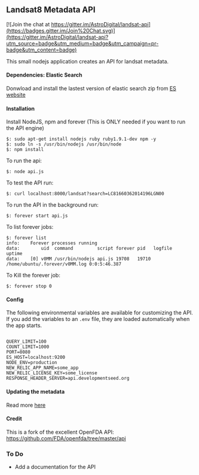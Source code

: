 ## Landsat8 Metadata API

[![Join the chat at https://gitter.im/AstroDigital/landsat-api](https://badges.gitter.im/Join%20Chat.svg)](https://gitter.im/AstroDigital/landsat-api?utm_source=badge&utm_medium=badge&utm_campaign=pr-badge&utm_content=badge)

This small nodejs application creates an API for landsat metadata.

#### Dependencies: Elastic Search

Donwload and install the lastest version of elastic search zip from [ES website](http://www.elasticsearch.org/download/)

#### Installation

Install NodeJS, npm and forever (This is ONLY needed if you want to run the API engine)

    $: sudo apt-get install nodejs ruby ruby1.9.1-dev npm -y
    $: sudo ln -s /usr/bin/nodejs /usr/bin/node
    $: npm install

To run the api:

    $: node api.js

To test the API run:

    $: curl localhost:8000/landsat?search=LC81660362014196LGN00

To run the API in the background run:

    $: forever start api.js

To list forever jobs:

    $: forever list
    info:    Forever processes running
    data:        uid  command         script forever pid   logfile                        uptime
    data:    [0] v0MM /usr/bin/nodejs api.js 19708   19710 /home/ubuntu/.forever/v0MM.log 0:0:5:46.387

To Kill the forever job:

    $: forever stop 0

#### Config

The following environmental variables are available for customizing the API. If you add the variables to an `.env` file, they are loaded automatically when the app starts.

```

QUERY_LIMIT=100
COUNT_LIMIT=1000
PORT=8080
ES_HOST=localhost:9200
NODE_ENV=production
NEW_RELIC_APP_NAME=some_app
NEW_RELIC_LICENSE_KEY=some_license
RESPONSE_HEADER_SERVER=api.developmentseed.org

```

#### Updating the metadata

Read more [here](updater/README.md)

#### Credit

This is a fork of the excellent OpenFDA API: https://github.com/FDA/openfda/tree/master/api


### To Do

- Add a documentation for the API
